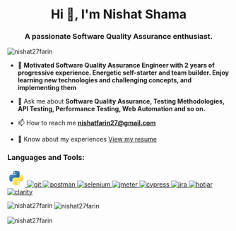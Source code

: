 <h1 align="center">Hi 👋, I'm Nishat Shama</h1>
<h3 align="center">A passionate Software Quality Assurance enthusiast.</h3>

<p align="left"> <img src="https://komarev.com/ghpvc/?username=nishat27farin&label=Profile%20views&color=0e75b6&style=flat" alt="nishat27farin" /> </p>

- 🌱 **Motivated Software Quality Assurance Engineer with 2 years of progressive experience. Energetic self-starter and team
builder. Enjoy learning new technologies and challenging concepts, and implementing them**

- 💬 Ask me about **Software Quality Assurance, Testing Methodologies, API Testing, Performance Testing, Web Automation and so on.**

- 📫 How to reach me **nishatfarin27@gmail.com**

- 📄 Know about my experiences [View my resume](https://drive.google.com/file/d/19fwyV6b_k8jOQA14663-FlNRqoilavme/view?usp=drivesdk)

<h3 align="left">Languages and Tools:</h3>
<p align="left"> 
  <!-- Programming Languages -->
  <a href="https://www.python.org" target="_blank" rel="noreferrer"> 
    <img src="https://raw.githubusercontent.com/devicons/devicon/master/icons/python/python-original.svg" alt="python" width="40" height="40"/> 
  </a> 

  <!-- Version Control -->
  <a href="https://git-scm.com/" target="_blank" rel="noreferrer"> 
    <img src="https://www.vectorlogo.zone/logos/git-scm/git-scm-icon.svg" alt="git" width="40" height="40"/> 
  </a> 

  <!-- API & Testing Tools -->
  <a href="https://postman.com" target="_blank" rel="noreferrer"> 
    <img src="https://www.vectorlogo.zone/logos/getpostman/getpostman-icon.svg" alt="postman" width="40" height="40"/> 
  </a> 
  <a href="https://www.selenium.dev" target="_blank" rel="noreferrer"> 
    <img src="https://www.svgrepo.com/show/473780/selenium.svg" alt="selenium" width="40" height="40"/> 
  </a> 
  <a href="https://jmeter.apache.org/" target="_blank" rel="noreferrer"> 
    <img src="https://www.vectorlogo.zone/logos/apache_jmeter/apache_jmeter-icon.svg" alt="jmeter" width="40" height="40"/> 
  </a> 
  <a href="https://www.cypress.io/" target="_blank" rel="noreferrer"> 
    <img src="https://www.vectorlogo.zone/logos/cypressio/cypressio-icon.svg" alt="cypress" width="40" height="40"/> 
  </a> 

  <!-- Project & Analytics Tools -->
  <a href="https://www.atlassian.com/software/jira" target="_blank" rel="noreferrer"> 
    <img src="https://www.vectorlogo.zone/logos/atlassian_jira/atlassian_jira-icon.svg" alt="jira" width="40" height="40"/> 
  </a> 
  <a href="https://www.hotjar.com/" target="_blank" rel="noreferrer"> 
    <img src="https://www.vectorlogo.zone/logos/hotjar/hotjar-icon.svg" alt="hotjar" width="40" height="40"/> 
  </a>
  <a href="https://clarity.microsoft.com/" target="_blank" rel="noreferrer"> 
    <img src="https://www.vectorlogo.zone/logos/microsoft_clarity/microsoft_clarity-icon.svg" alt="clarity" width="40" height="40"/> 
  </a>
</p>

<p><img align="left" src="https://github-readme-stats.vercel.app/api/top-langs?username=nishat27farin&show_icons=true&locale=en&layout=compact" alt="nishat27farin" /></p>

<p>&nbsp;<img align="center" src="https://github-readme-stats.vercel.app/api?username=nishat27farin&show_icons=true&locale=en" alt="nishat27farin" /></p>

<p><img align="center" src="https://github-readme-streak-stats.herokuapp.com/?user=nishat27farin&" alt="nishat27farin" /></p>
